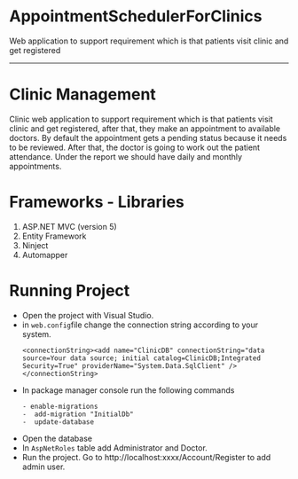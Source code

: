 # AppointmentSchedulerForClinics
Web application  to support requirement which is that patients visit clinic and get registered


-----------

# Clinic Management

Clinic web application  to support requirement which is that patients visit clinic and get registered, after that, they make an appointment to available doctors. By default the appointment gets a pending status because it needs to be reviewed. After that, the doctor is going to work out the patient attendance. Under the report we should have daily and monthly appointments.

# Frameworks - Libraries

1. ASP.NET MVC (version 5)
2. Entity Framework
3. Ninject
4. Automapper

# Running Project

- Open the project with Visual Studio.
- in `web.config`file change the connection string according to your system.
  ```
  <connectionString><add name="ClinicDB" connectionString="data source=Your data source; initial catalog=ClinicDB;Integrated Security=True" providerName="System.Data.SqlClient" /></connectionString>
  ```
- In package manager console run the following commands 
    ```
    - enable-migrations
    -  add-migration "InitialDb"
    -  update-database
   ```
- Open the database
- In `AspNetRoles` table add  Administrator and Doctor.
- Run the project. Go to   http://localhost:xxxx/Account/Register  to add admin user.
